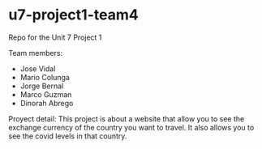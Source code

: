 # u7-project1-team4
Repo for the Unit 7 Project 1

Team members:
- Jose Vidal
- Mario Colunga
- Jorge Bernal
- Marco Guzman
- Dinorah Abrego

Proyect detail: This project is about a website that allow you to see the exchange currency of the country you want to travel. It also allows you to see the covid levels in that country.  